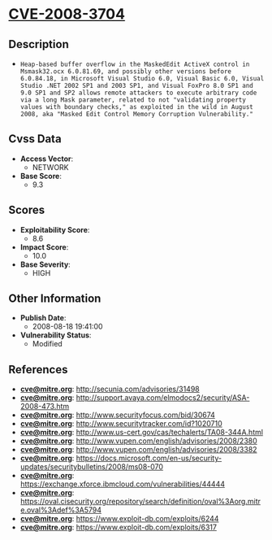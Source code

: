 
# [CVE-2008-3704](https://cve.mitre.org/cgi-bin/cvename.cgi?name=CVE-2008-3704)

## Description

- `Heap-based buffer overflow in the MaskedEdit ActiveX control in Msmask32.ocx 6.0.81.69, and possibly other versions before 6.0.84.18, in Microsoft Visual Studio 6.0, Visual Basic 6.0, Visual Studio .NET 2002 SP1 and 2003 SP1, and Visual FoxPro 8.0 SP1 and 9.0 SP1 and SP2 allows remote attackers to execute arbitrary code via a long Mask parameter, related to not "validating property values with boundary checks," as exploited in the wild in August 2008, aka "Masked Edit Control Memory Corruption Vulnerability."`

## Cvss Data

- **Access Vector**:
  - NETWORK
- **Base Score**:
  - 9.3

## Scores

- **Exploitability Score**:
  - 8.6
- **Impact Score**:
  - 10.0
- **Base Severity**:
  - HIGH

## Other Information

- **Publish Date**:
  - 2008-08-18 19:41:00
- **Vulnerability Status**:
  - Modified

## References

- **cve@mitre.org**: http://secunia.com/advisories/31498
- **cve@mitre.org**: http://support.avaya.com/elmodocs2/security/ASA-2008-473.htm
- **cve@mitre.org**: http://www.securityfocus.com/bid/30674
- **cve@mitre.org**: http://www.securitytracker.com/id?1020710
- **cve@mitre.org**: http://www.us-cert.gov/cas/techalerts/TA08-344A.html
- **cve@mitre.org**: http://www.vupen.com/english/advisories/2008/2380
- **cve@mitre.org**: http://www.vupen.com/english/advisories/2008/3382
- **cve@mitre.org**: https://docs.microsoft.com/en-us/security-updates/securitybulletins/2008/ms08-070
- **cve@mitre.org**: https://exchange.xforce.ibmcloud.com/vulnerabilities/44444
- **cve@mitre.org**: https://oval.cisecurity.org/repository/search/definition/oval%3Aorg.mitre.oval%3Adef%3A5794
- **cve@mitre.org**: https://www.exploit-db.com/exploits/6244
- **cve@mitre.org**: https://www.exploit-db.com/exploits/6317
